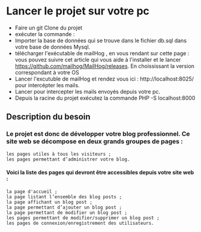 # Lancer le projet sur votre pc

- Faire un git Clone du projet
- exécuter la commande : <composer install>
- Importer la base de données qui se trouve dans le fichier db.sql dans votre base de données Mysql.
- télécharger l'exécutable de mailHog , en vous rendant sur cette page :
  vous pouvez suivre cet article qui vous aide à l'installer et le lancer
  https://github.com/mailhog/MailHog/releases. En choississant la version correspondant à votre OS
- Lancer l'excutuble de mailHog et rendez vous ici : http://localhost:8025/ pour intercépter les mails.
- Lancer pour intercepter les mails envoyés depuis votre pc.
- Depuis la racine du projet exécutez la commande PHP -S localhost:8000

## Description du besoin

### Le projet est donc de développer votre blog professionnel. Ce site web se décompose en deux grands groupes de pages :

    les pages utiles à tous les visiteurs ;
    les pages permettant d’administrer votre blog.

#### Voici la liste des pages qui devront être accessibles depuis votre site web :

    la page d'accueil ;
    la page listant l’ensemble des blog posts ;
    la page affichant un blog post ;
    la page permettant d’ajouter un blog post ;
    la page permettant de modifier un blog post ;
    les pages permettant de modifier/supprimer un blog post ;
    les pages de connexion/enregistrement des utilisateurs.
